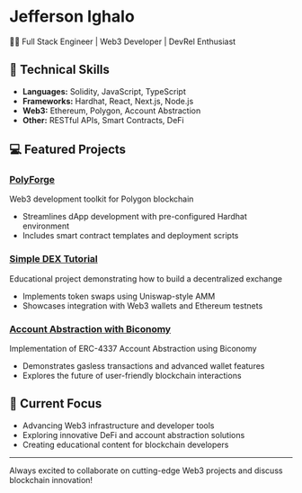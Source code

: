 # Jefferson Ighalo

👨‍💻 Full Stack Engineer | Web3 Developer | DevRel Enthusiast

## 🚀 Technical Skills

- **Languages:** Solidity, JavaScript, TypeScript
- **Frameworks:** Hardhat, React, Next.js, Node.js
- **Web3:** Ethereum, Polygon, Account Abstraction
- **Other:** RESTful APIs, Smart Contracts, DeFi

## 💻 Featured Projects

### [PolyForge](https://github.com/jeffersonnnn/PolyForge)
Web3 development toolkit for Polygon blockchain
- Streamlines dApp development with pre-configured Hardhat environment
- Includes smart contract templates and deployment scripts

### [Simple DEX Tutorial](https://github.com/jeffersonnnn/simple-dex-tutorial)
Educational project demonstrating how to build a decentralized exchange
- Implements token swaps using Uniswap-style AMM
- Showcases integration with Web3 wallets and Ethereum testnets

### [Account Abstraction with Biconomy](https://github.com/jeffersonnnn/AccountAbstractionWBiconomy)
Implementation of ERC-4337 Account Abstraction using Biconomy
- Demonstrates gasless transactions and advanced wallet features
- Explores the future of user-friendly blockchain interactions

## 🌱 Current Focus

- Advancing Web3 infrastructure and developer tools
- Exploring innovative DeFi and account abstraction solutions
- Creating educational content for blockchain developers


---

Always excited to collaborate on cutting-edge Web3 projects and discuss blockchain innovation!
